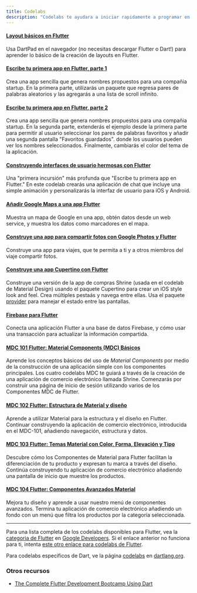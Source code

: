 ```yaml
---
title: Codelabs
description: "Codelabs te ayudara a iniciar rapidamente a programar en Flutter."
---
```



#### [Layout básicos en Flutter](/docs/codelabs/layout-basics)

Usa DartPad en el navegador (no necesitas descargar Flutter o Dart!)
para aprender lo básico de la creación de layouts en Flutter.


#### [Escribe tu primera app en Flutter, parte 1](https://codelabs.developers.google.com/codelabs/first-flutter-app-pt1/)

Crea una app sencilla que genera nombres propuestos para una compañia 
startup. En la primera parte, utilizarás un paquete que regresa pares de palabras
aleatorios y las agregarás a una lista de scroll infinito.


#### [Escribe tu primera app en Flutter, parte 2](https://codelabs.developers.google.com/codelabs/first-flutter-app-pt2/)

Crea una app sencilla que genera nombres propuestos para una compañia 
startup. En la segunda parte, extenderás el ejemplo desde la primera parte para permitir
al usuario seleccionar los pares de palabras favoritos y añadir una segunda pantalla "Favoritos guardados".
donde los usuarios pueden ver los nombres seleccionados.
Finalmente, cambiarás el color del tema de la aplicación.


#### [Construyendo interfaces de usuario hermosas con Flutter](https://codelabs.developers.google.com/codelabs/flutter)

Una "primera incursión" más profunda que "Escribe tu primera app en Flutter." En este codelab 
crearás una aplicación de chat que incluye una simple animación y personalizarás 
la interfaz de usuario para iOS y Android.


#### [Añadir Google Maps a una app Flutter]({{site.codelabs}}/codelabs/google-maps-in-flutter)

Muestra un mapa de Google en una app, obtén datos desde un web service,
y muestra los datos como marcadores en el mapa.


#### [Construye una app para compartir fotos con Google Photos y Flutter]({{site.codelabs}}/codelabs/google-photos-sharing)

Construye una app para viajes, que te permita a ti y a otros miembros del viaje 
compartir fotos.


#### [Construye una app Cupertino con Flutter]({{site.codelabs}}/codelabs/flutter-cupertino)

Construye una versión de la app de compras Shrine (usada en el codelab de 
Material Design) usando el paquete Cupertino para crear un iOS style look and feel.
Crea múltiples pestaás y navega entre ellas.
Usa el paquete [provider](https://pub.dev/packages/provider) para manejar el 
estado entre las pantallas.


#### [Firebase para Flutter](https://codelabs.developers.google.com/codelabs/flutter-firebase/)

Conecta una aplicación Flutter a una base de datos Firebase, y cómo usar 
una transacción para actualizar la información compartida.


#### [MDC 101 Flutter: Material Components (MDC) Básicos](https://codelabs.developers.google.com/codelabs/mdc-101-flutter/)

Aprende los conceptos básicos del uso de _Material Components_ por medio de la construcción 
de una aplicación simple con los componentes principales. Los cuatro codelabs MDC te guiará a través 
de la creación de una aplicación de comercio electrónico llamada Shrine. 
Comenzarás por construir una página de inicio de sesión utilizando varios de los 
Componentes MDC de Flutter.

#### [MDC 102 Flutter: Estructura de Material y diseño](https://codelabs.developers.google.com/codelabs/mdc-102-flutter/)

Aprende a utilizar Material para la estructura y el diseño en Flutter. 
Continuar construyendo la aplicación de comercio electrónico, introducida en el MDC-101, 
añadiendo navegación, estructura y datos.


#### [MDC 103 Flutter: Temas Material con Color, Forma, Elevación y Tipo](https://codelabs.developers.google.com/codelabs/mdc-103-flutter/)

Descubre cómo los Componentes de Material para Flutter facilitan la diferenciación 
de tu producto y expresan tu marca a través del diseño. Continúa construyendo tu 
aplicación de comercio electrónico añadiendo una pantalla de inicio que muestre los productos.


#### [MDC 104 Flutter: Componentes Avanzados Material](https://codelabs.developers.google.com/codelabs/mdc-104-flutter/)

Mejora tu diseño y aprende a usar nuestro menú de componentes avanzados. 
Termina tu aplicación de comercio electrónico añadiendo un fondo con un 
menú que filtra los productos por la categoría seleccionada.

---

Para una lista completa de los codelabs disponibles para Flutter, vea la
[categoria de Flutter](https://codelabs.developers.google.com/?cat=Flutter)
en [Google Developers](https://codelabs.developers.google.com/).
Si el enlace anterior no funciona para ti, intenta [este 
otro enlace para codelabs de Flutter](https://codelabs.flutter-io.cn/).

Para codelabs especificos de Dart, ve la página
[codelabs](https://www.dartlang.org/codelabs) en
[dartlang.org](https://www.dartlang.org/).

### Otros recursos

* [The Complete Flutter Development Bootcamp Using
  Dart](https://www.appbrewery.co/p/flutter-development-bootcamp-with-dart)